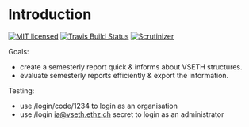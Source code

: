 Introduction
======
[![MIT licensed](https://img.shields.io/badge/license-MIT-blue.svg)](./LICENSE) 
[![Travis Build Status](https://travis-ci.org/famoser/vseth-semesterly-reports.svg?branch=master)](https://travis-ci.org/famoser/vseth-semesterly-reports)
[![Scrutinizer](https://scrutinizer-ci.com/g/famoser/vseth-semesterly-reports/badges/quality-score.png?b=master)](https://scrutinizer-ci.com/g/famoser/vseth-semesterly-reports)

Goals:
 - create a semesterly report quick & informs about VSETH structures.
 - evaluate semesterly reports efficiently & export the information.
 
 Testing:
 - use /login/code/1234 to login as an organisation
 - use /login ia@vseth.ethz.ch secret to login as an administrator
